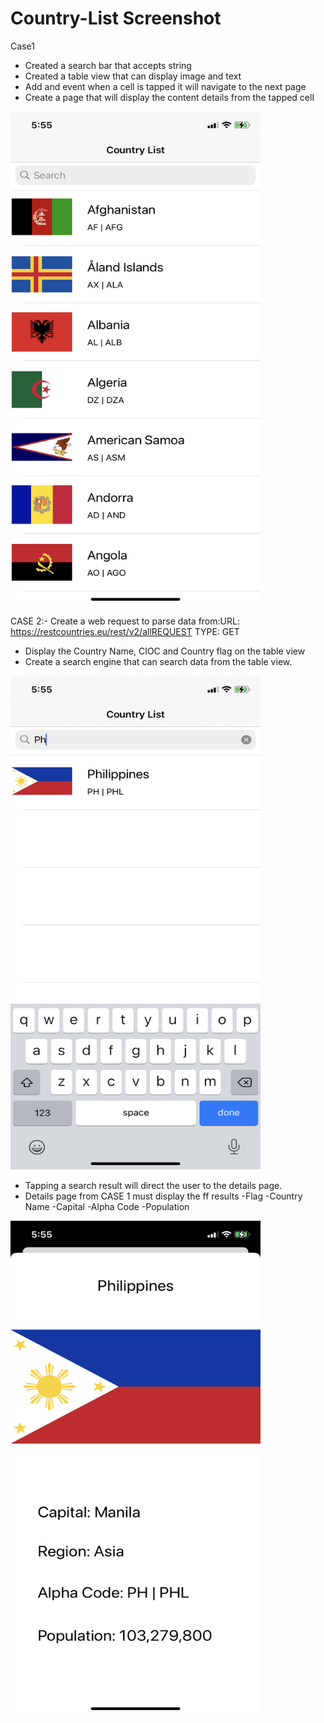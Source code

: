 # Country-List Screenshot

Case1
- Created a search bar that accepts string
- Created a table view that can display image and text
- Add and event when a cell is tapped it will navigate to the next page
- Create a page that will display the content details from the tapped cell
<img src="/Documentation/pic1.png" width="400" height="790">

CASE 2:- Create a web request to parse data from:URL: https://restcountries.eu/rest/v2/allREQUEST 
TYPE: GET
- Display the Country Name, CIOC and Country flag on the table view
- Create a search engine that can search data from the table view.

<img src="/Documentation/pic2.png" width="400" height="790">


- Tapping a search result will direct the user to the details page. 
- Details page from CASE 1 must display the ff results
-Flag
-Country Name
-Capital
-Alpha Code
-Population

<img src="/Documentation/pic3.png" width="400" height="790">
